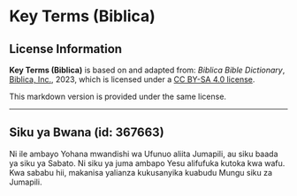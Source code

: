 # Key Terms (Biblica)

## License Information

**Key Terms (Biblica)** is based on and adapted from: _Biblica Bible Dictionary_, [Biblica, Inc.](https://www.biblica.com/), 2023, which is licensed under a [CC BY-SA 4.0 license](https://creativecommons.org/licenses/by-sa/4.0/legalcode.en).

This markdown version is provided under the same license.



--------------------------------

## Siku ya Bwana (id: 367663)

 Ni ile ambayo Yohana mwandishi wa Ufunuo aliita Jumapili, au siku baada ya siku ya Sabato. Ni siku ya juma ambapo Yesu alifufuka kutoka kwa wafu. Kwa sababu hii, makanisa yalianza kukusanyika kuabudu Mungu siku za Jumapili.


